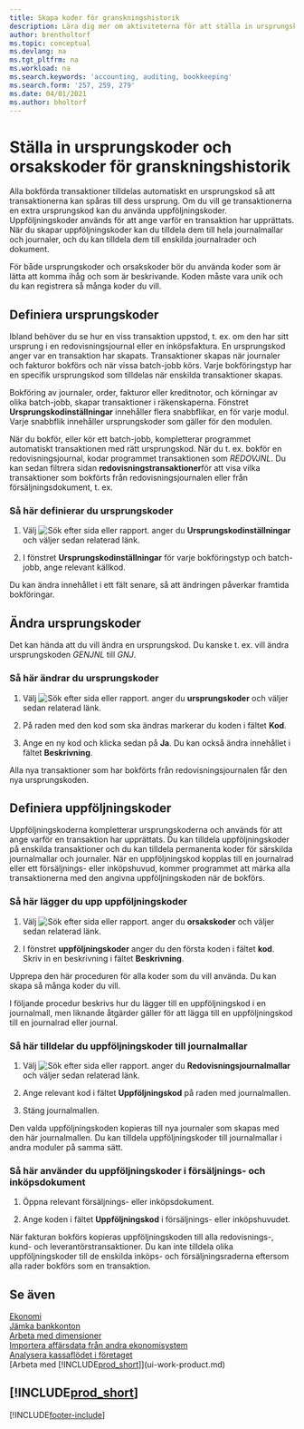 ```yaml
---
title: Skapa koder för granskningshistorik
description: Lära dig mer om aktiviteterna för att ställa in ursprungskoder och orsakskoder som du kan använda för att spåra granskningshistorik.
author: brentholtorf
ms.topic: conceptual
ms.devlang: na
ms.tgt_pltfrm: na
ms.workload: na
ms.search.keywords: 'accounting, auditing, bookkeeping'
ms.search.form: '257, 259, 279'
ms.date: 04/01/2021
ms.author: bholtorf
---
```

# <a name="setting-up-source-codes-and-reason-codes-for-audit-trails"></a>Ställa in ursprungskoder och orsakskoder för granskningshistorik

Alla bokförda transaktioner tilldelas automatiskt en ursprungskod så att transaktionerna kan spåras till dess ursprung. Om du vill ge transaktionerna en extra ursprungskod kan du använda uppföljningskoder. Uppföljningskoder används för att ange varför en transaktion har upprättats. När du skapar uppföljningskoder kan du tilldela dem till hela journalmallar och journaler, och du kan tilldela dem till enskilda journalrader och dokument.  

För både ursprungskoder och orsakskoder bör du använda koder som är lätta att komma ihåg och som är beskrivande. Koden måste vara unik och du kan registrera så många koder du vill.

## <a name="define-source-codes"></a>Definiera ursprungskoder

Ibland behöver du se hur en viss transaktion uppstod, t. ex. om den har sitt ursprung i en redovisningsjournal eller en inköpsfaktura. En ursprungskod anger var en transaktion har skapats. Transaktioner skapas när journaler och fakturor bokförs och när vissa batch-jobb körs. Varje bokföringstyp har en specifik ursprungskod som tilldelas när enskilda transaktioner skapas.  

Bokföring av journaler, order, fakturor eller kreditnotor, och körningar av olika batch-jobb, skapar transaktioner i räkenskaperna. Fönstret **Ursprungskodinställningar** innehåller flera snabbflikar, en för varje modul. Varje snabbflik innehåller ursprungskoder som gäller för den modulen.

När du bokför, eller kör ett batch-jobb, kompletterar programmet automatiskt transaktionen med rätt ursprungskod. När du t. ex. bokför en redovisningsjournal, kodar programmet transaktionen som *REDOVJNL*. Du kan sedan filtrera sidan **redovisningstransaktioner**för att visa vilka transaktioner som bokförts från redovisningsjournalen eller från försäljningsdokument, t. ex.

### <a name="to-define-source-codes"></a>Så här definierar du ursprungskoder

1. Välj ![Sök efter sida eller rapport.](media/ui-search/search_small.png "Ikonen Sök efter sida eller rapport") anger du **Ursprungskodinställningar** och väljer sedan relaterad länk.  

2. I fönstret **Ursprungskodinställningar** för varje bokföringstyp och batch-jobb, ange relevant källkod.  

Du kan ändra innehållet i ett fält senare, så att ändringen påverkar framtida bokföringar.

## <a name="change-source-codes"></a>Ändra ursprungskoder

Det kan hända att du vill ändra en ursprungskod. Du kanske t. ex. vill ändra ursprungskoden *GENJNL* till *GNJ*.

### <a name="to-change-source-codes"></a>Så här ändrar du ursprungskoder

1. Välj ![Sök efter sida eller rapport.](media/ui-search/search_small.png "Ikonen Sök efter sida eller rapport") anger du **ursprungskoder** och väljer sedan relaterad länk.

2. På raden med den kod som ska ändras markerar du koden i fältet **Kod**.

3. Ange en ny kod och klicka sedan på **Ja**. Du kan också ändra innehållet i fältet **Beskrivning**.

Alla nya transaktioner som har bokförts från redovisningsjournalen får den nya ursprungskoden.

## <a name="define-reason-codes"></a>Definiera uppföljningskoder

Uppföljningskoderna kompletterar ursprungskoderna och används för att ange varför en transaktion har upprättats. Du kan tilldela uppföljningskoder på enskilda transaktioner och du kan tilldela permanenta koder för särskilda journalmallar och journaler. När en uppföljningskod kopplas till en journalrad eller ett försäljnings- eller inköpshuvud, kommer programmet att märka alla transaktionerna med den angivna uppföljningskoden när de bokförs.  

### <a name="to-set-up-reason-codes"></a>Så här lägger du upp uppföljningskoder

1. Välj ![Sök efter sida eller rapport.](media/ui-search/search_small.png "Ikonen Sök efter sida eller rapport")  anger du **orsakskoder** och väljer sedan relaterad länk.

2. I fönstret **uppföljningskoder** anger du den första koden i fältet **kod**. Skriv in en beskrivning i fältet **Beskrivning**.

Upprepa den här proceduren för alla koder som du vill använda. Du kan skapa så många koder du vill.

I följande procedur beskrivs hur du lägger till en uppföljningskod i en journalmall, men liknande åtgärder gäller för att lägga till en uppföljningskod till en journalrad eller journal.  

### <a name="to-assign-reason-codes-to-journal-templates"></a>Så här tilldelar du uppföljningskoder till journalmallar

1. Välj ![Sök efter sida eller rapport.](media/ui-search/search_small.png "Ikonen Sök efter sida eller rapport")  anger du **Redovisningsjournalmallar** och väljer sedan relaterad länk.

2. Ange relevant kod i fältet **Uppföljningskod** på raden med journalmallen.

3. Stäng journalmallen.

Den valda uppföljningskoden kopieras till nya journaler som skapas med den här journalmallen. Du kan tilldela uppföljningskoder till journalmallar i andra moduler på samma sätt.

### <a name="to-use-reason-codes-on-sales-and-purchase-documents"></a>Så här använder du uppföljningskoder i försäljnings- och inköpsdokument

1. Öppna relevant försäljnings- eller inköpsdokument.

2. Ange koden i fältet **Uppföljningskod** i försäljnings- eller inköpshuvudet.

När fakturan bokförs kopieras uppföljningskoden till alla redovisnings-, kund- och leverantörstransaktioner. Du kan inte tilldela olika uppföljningskoder till de enskilda inköps- och försäljningsraderna eftersom alla rader bokförs som en transaktion.

## <a name="see-also"></a>Se även

[Ekonomi](finance.md)  
[Jämka bankkonton](bank-manage-bank-accounts.md)  
[Arbeta med dimensioner](finance-dimensions.md)  
[Importera affärsdata från andra ekonomisystem](across-import-data-configuration-packages.md)  
[Analysera kassaflödet i företaget](finance-analyze-cash-flow.md)  
[Arbeta med [!INCLUDE[prod_short](includes/prod_short.md)]](ui-work-product.md)  

## [!INCLUDE[prod_short](includes/free_trial_md.md)]  


[!INCLUDE[footer-include](includes/footer-banner.md)]
